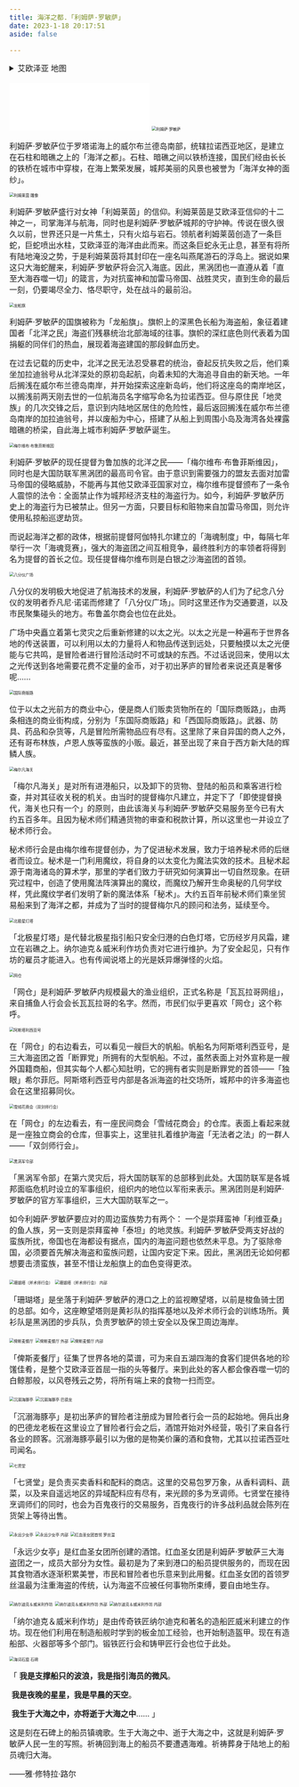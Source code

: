 ```yaml
---
title: 海洋之都.「利姆萨·罗敏萨」
date: 2023-1-18 20:17:51
aside: false

---
```


<details> <summary>艾欧泽亚 地图</summary><br>
<a href="https://macimg.com/image/UGo2Ew"><img src="https://m1.im5i.com/2023/01/26/UGo2Ew.png" alt="UGo2Ew.png" border="0" /></a><br></details>

<br>

<iframe frameborder="no" border="0" marginwidth="0" marginheight="0" width=50% height=86 src="//music.163.com/outchain/player?type=2&id=28409306&auto=1&height=66"></iframe>

<img src="https://m1.im5i.com/2023/01/29/UG4HZW.png" alt="利姆萨·罗敏萨" style="zoom:50%;" />

利姆萨·罗敏萨位于罗塔诺海上的威尔布兰德岛南部，统辖拉诺西亚地区，是建立在石柱和暗礁之上的「海洋之都」。石柱、暗礁之间以铁桥连接，国民们经由长长的铁桥在城市中穿梭，在海上繁荣发展，城邦美丽的风景也被誉为「海洋女神的面纱」。



<img src="https://m1.im5i.com/2023/01/29/UG4XHo.png" alt="利姆莱茵 雕像" style="zoom:50%;" />

利姆萨·罗敏萨盛行对女神「利姆莱茵」的信仰。利姆莱茵是艾欧泽亚信仰的十二神之一，司掌海洋与航海，同时也是利姆萨·罗敏萨城邦的守护神。传说在很久很久以前，世界还只是一片焦土，只有火焰与岩石。领航者利姆莱茵创造了一条巨蛇，巨蛇喷出水柱，艾欧泽亚的海洋由此而来。而这条巨蛇永无止息，甚至有将所有陆地淹没之势，于是利姆莱茵将其封印在一座名叫燕尾游石的浮岛上。据说如果这只大海蛇醒来，利姆萨·罗敏萨将会沉入海底。因此，黑涡团也一直遵从着「直至大海吞噬一切」的箴言，为对抗蛮神和加雷马帝国、战胜灵灾，直到生命的最后一刻，仍要竭尽全力、恪尽职守，处在战斗的最前沿。



<img src="https://m1.im5i.com/2023/01/29/UG4Pfx.png" alt="龙船旗" style="zoom:50%;" />

利姆萨·罗敏萨的国旗被称为「龙船旗」。旗帜上的深黑色长船为海盗船，象征着建国者「北洋之民」海盗们残暴统治北部海域的往事。旗帜的深红底色则代表着为国捐躯的同伴们的热血，展现着海盗建国的那段鲜血历史。

在过去记载的历史中，北洋之民无法忍受暴君的统治，奋起反抗失败之后，他们乘坐加拉迪翁号从北洋深处的原初岛起航，向着未知的大海追寻自由的新天地。一年后搁浅在威尔布兰德岛南岸，并开始探索这座新岛屿，他们将这座岛的南岸地区，以搁浅前两天刚去世的一位航海员名字缩写命名为拉诺西亚。但与原住民「地灵族」的几次交锋之后，意识到内陆地区居住的危险性，最后返回搁浅在威尔布兰德岛南岸的加拉迪翁号，并以废船为中心，搭建了从船上到周围小岛及海湾各处裸露暗礁的桥梁，自此海上城市利姆萨·罗敏萨诞生。



<img src="https://m1.im5i.com/2023/01/29/UGAdrq.png" alt="梅尔维布·布鲁菲斯维因" style="zoom:50%;" />

利姆萨·罗敏萨的现任提督为鲁加族的北洋之民——「梅尔维布·布鲁菲斯维因」，同时也是大国防联军黑涡团的最高司令官。由于意识到需要强力的盟友去面对加雷马帝国的侵略威胁，不能再与其他艾欧泽亚国家对立，梅尔维布提督颁布了一条令人震惊的法令：全面禁止作为城邦经济支柱的海盗行为。如今，利姆萨·罗敏萨历史上的海盗行为已被禁止。但另一方面，只要目标和赃物来自加雷马帝国，则允许使用私掠船巡逻劫货。

而说起海洋之都的政体，根据前提督阿伽特扎尔建立的「海魂制度」中，每隔七年举行一次「海魂竞赛」，强大的海盗团之间互相竞争，最终胜利方的率领者将得到名为提督的首长之位。现任提督梅尔维布则是白银之沙海盗团的首领。



<img src="https://m1.im5i.com/2023/01/29/UG4Q6K.png" alt="八分仪广场" style="zoom:50%;" />

八分仪的发明极大地促进了航海技术的发展，利姆萨·罗敏萨的人们为了纪念八分仪的发明者乔凡尼·诺诺而修建了「八分仪广场」。同时这里还作为交通要道，以及市民聚集碰头的地方。布鲁盖尔商会也位在此处。

广场中央矗立着第七灵灾之后重新修建的以太之光。以太之光是一种遍布于世界各地的传送装置，可以利用以太的力量将人和物品传送到远处，只要触摸以太之光便能与它共鸣，是冒险者进行冒险活动时不可或缺的东西。不过话说回来，使用以太之光传送到各地需要花费不定量的金币，对于初出茅庐的冒险者来说还真是奢侈呢......



<img src="https://m1.im5i.com/2023/01/29/UG4uo0.png" alt="国际商贩路" style="zoom:50%;" />

位于以太之光前方的商业中心，便是商人们贩卖货物所在的「国际商贩路」，由两条相连的商业街构成，分别为「东国际商贩路」和「西国际商贩路」。武器、防具、药品和杂货等，凡是冒险所需物品应有尽有。这里除了来自异国的商人之外，还有哥布林族，卢恩人族等蛮族的小贩。最近，甚至出现了来自于西方新大陆的辉鳞人族。



<img src="https://m1.im5i.com/2023/01/29/UGAD3Q.png" alt="梅尔凡海关" style="zoom:50%;" />

「梅尔凡海关」是对所有进港船只，以及卸下的货物、登陆的船员和乘客进行检查，并对其征收关税的机关。由当时的提督梅尔凡建立，并定下了「即使提督换代，海关也只有一个」的原则，由此该海关与利姆萨·罗敏萨交易服务至今已有大约五百多年。且因为秘术师们精通货物的审查和税款计算，所以这里也一并设立了秘术师行会。

秘术师行会是由梅尔维布提督创办，为了促进秘术发展，致力于培养秘术师的后继者而设立。秘术是一门利用魔纹，将自身的以太变化为魔法实效的技术。且秘术起源于南海诸岛的算术学，那里的学者们致力于研究如何演算出一切自然现象。在研究过程中，创造了使用魔法阵演算出的魔纹，而魔纹乃解开生命奥秘的几何学纹样，凭此魔纹学者们发明了新的魔法体系「秘术」。大约五百年前秘术师们乘坐贸易船来到了海洋之都，并成为了当时的提督梅尔凡的顾问和法务，延续至今。



<img src="https://m1.im5i.com/2023/01/29/UG4RHC.png" alt="北极星灯塔" style="zoom:50%;" />

「北极星灯塔」是代替北极星指引船只安全归港的白色灯塔，它历经岁月风霜，建立在岩礁之上。纳尔迪克＆威米利作坊负责对它进行维护。为了安全起见，只有作坊的雇员才能进入。也有传闻说塔上的光是妖异爆弹怪的火焰。



<img src="https://m1.im5i.com/2023/01/29/UGArZ3.png" alt="网仓" style="zoom:50%;" />

「网仓」是利姆萨·罗敏萨内规模最大的渔业组织，正式名称是「瓦瓦拉哥网组」，来自捕鱼人行会会长瓦瓦拉哥的名字。然而，市民们似乎更喜欢「网仓」这个称呼。



<img src="https://m1.im5i.com/2023/01/29/UG4O8d.png" alt="阿斯塔利西亚号" style="zoom:50%;" />

在「网仓」的右边看去，可以看见一艘巨大的帆船。帆船名为阿斯塔利西亚号，是三大海盗团之首「断罪党」所拥有的大型帆船。不过，虽然表面上对外宣称是一艘外国籍商船，但其实每个人都心知肚明，它的拥有者实则是断罪党的首领——「独眼」希尔菲厄。阿斯塔利西亚号内部是各派海盗的社交场所，城邦中的许多海盗也会在这里招募同伙。



<img src="https://m1.im5i.com/2023/01/29/UGA0f7.png" alt="雪绒花商会（双剑师行会）" style="zoom:50%;" />

在「网仓」的左边看去，有一座民间商会「雪绒花商会」的仓库。表面上看起来就是一座独立商会的仓库，但事实上，这里驻扎着维护海盗「无法者之法」的一群人——「双剑师行会」。



<img src="https://m1.im5i.com/2023/01/29/UG4A8z.png" alt="黑涡军令部" style="zoom:50%;" />

「黑涡军令部」在第六灵灾后，将大国防联军的总部移到此处。大国防联军是各城邦面临危机时设立的军事组织，组织内的地位以军衔来表示。黑涡团则是利姆萨·罗敏萨的官方军事组织，三大大国防联军之一。

如今利姆萨·罗敏萨要应对的周边蛮族势力有两个： 一个是崇拜蛮神「利维亚桑」的鱼人族，另一支则是崇拜蛮神「泰坦」的地灵族。利姆萨·罗敏萨受两支好战的蛮族所扰，帝国也在海都设有据点，国内的海盗问题也依然未平息。为了驱除帝国，必须要首先解决海盗和蛮族问题，让国内安定下来。因此，黑涡团无论如何都想要击溃蛮族，甚至不惜让龙船旗上的血色变得更浓。



<img src="https://m1.im5i.com/2023/01/29/UGAnPM.png" alt="珊瑚塔（斧术师行会）" style="zoom:50%;" />

<img src="https://m1.im5i.com/2023/01/29/UGAsKf.png" alt="珊瑚塔（斧术师行会） 内部" style="zoom:50%;" />

「珊瑚塔」是坐落于利姆萨·罗敏萨的港口之上的监视瞭望塔，以前是梭鱼骑士团的总部。如今，这座瞭望塔则是黄衫队的指挥基地以及斧术师行会的训练场所。黄衫队是黑涡团的步兵队，负责罗敏萨的领土安全以及保卫周边海岸。



<img src="https://m1.im5i.com/2023/01/29/UG4t3T.png" alt="俾斯麦餐厅" style="zoom:50%;" />

<img src="https://m1.im5i.com/2023/01/29/UG4oea.png" alt="俾斯麦餐厅 外部" style="zoom:50%;" />

<img src="https://m1.im5i.com/2023/01/29/UG4NTH.png" alt="俾斯麦餐厅 内部" style="zoom:50%;" />

「俾斯麦餐厅」征集了世界各地的菜谱，可为来自五湖四海的食客们提供各地的珍馐佳肴，是整个艾欧泽亚首屈一指的头等餐厅。来到此处的客人都会像吞噬一切的白鲸那般，以风卷残云之势，将所有端上来的食物一扫而空。



<img src="https://m1.im5i.com/2023/01/29/UG4BbS.png" alt="沉溺海豚亭" style="zoom:50%;" />

<img src="https://m1.im5i.com/2023/01/29/UG41pA.png" alt="沉溺海豚亭 巴德龙" style="zoom:50%;" />

「沉溺海豚亭」是初出茅庐的冒险者注册成为冒险者行会一员的起始地。佣兵出身的巴德龙老板在这里设立了冒险者行会之后，酒馆开始对外经营，吸引了来自各行各业的顾客。沉溺海豚亭最引以为傲的是物美价廉的酒和食物，尤其以拉诺西亚吐司闻名。



<img src="https://m1.im5i.com/2023/01/29/UGAg8X.png" alt="七贤堂" style="zoom:50%;" />

「七贤堂」是负责买卖香料和配料的商店。这里的交易包罗万象，从香料调料、蔬菜，以及来自遥远地区的异域配料应有尽有，来光顾的多为烹调师。七贤堂在接待烹调师们的同时，也会为百鬼夜行的交易服务，百鬼夜行的许多战利品就会陈列在货架上等待出售。



<img src="https://m1.im5i.com/2023/01/29/UGAjrv.png" alt="永远少女亭" style="zoom:50%;" />

<img src="https://m1.im5i.com/2023/01/29/UGAE4p.png" alt="永远少女亭 内部" style="zoom:50%;" />

<img src="https://m1.im5i.com/2023/01/29/UG4IKs.png" alt="红血圣女团首领 罗丝温" style="zoom:50%;" />

「永远少女亭」是红血圣女团所创建的酒馆。红血圣女团是利姆萨·罗敏萨三大海盗团之一，成员大部分为女性。最初是为了来到港口的船员提供服务的，而现在因其食物酒水逐渐积累美誉，市民和冒险者也乐意来到此用餐。红血圣女团的首领罗丝温最为注重海盗的传统，认为海盗不应被任何事物所束缚，要自由地生存。



<img src="https://m1.im5i.com/2023/01/29/UGAYLh.png" alt="纳尔迪克＆威米利作坊" style="zoom:50%;" />

<img src="https://m1.im5i.com/2023/01/29/UGAxoy.png" alt="纳尔迪克＆威米利作坊 外部" style="zoom:50%;" />

<img src="https://m1.im5i.com/2023/01/29/UGAizD.png" alt="纳尔迪克＆威米利作坊 内部" style="zoom:50%;" />

「纳尔迪克＆威米利作坊」是由传奇铁匠纳尔迪克和著名的造船匠威米利建立的作坊。现在他们利用在制造船舰时学到的板金加工经验，也开始制造盔甲。现在有造船部、火器部等多个部门。锻铁匠行会和铸甲匠行会也位于此处。



<img src="https://m1.im5i.com/2023/01/29/UG44xB.png" alt="海词石窟 石碑" style="zoom:50%;" />

「   **我是支撑船只的波浪，我是指引海员的微风**。

​       **我是夜晚的星星，我是早晨的天空**。

​       **我生于大海之中，亦将逝于大海之中**......                」

这是刻在石碑上的船员镇魂歌。生于大海之中、逝于大海之中，这就是利姆萨·罗敏萨人民一生的写照。祈祷回到海上的船员不要遭遇海难。祈祷葬身于陆地上的船员魂归大海。

——雅·修特拉·路尔
